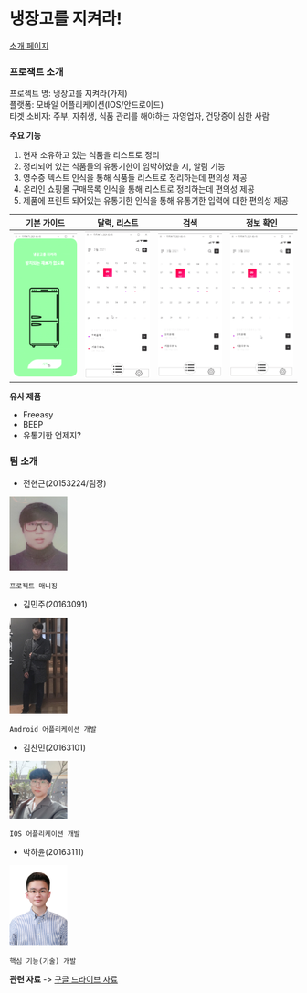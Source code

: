 # 냉장고를 지켜라!

[소개 페이지](https://kookmin-sw.github.io/capstone-2021-9/)



### 프로잭트 소개

프로젝트 명: 냉장고를 지켜라(가제)  
플랫폼: 모바일 어플리케이션(IOS/안드로이드)  
타겟 소비자: 주부, 자취생, 식품 관리를 해야하는 자영업자, 건망증이 심한 사람 

**주요 기능**

1. 현재 소유하고 있는 식품을 리스트로 정리
2. 정리되어 있는 식품들의 유통기한이 임박하였을 시, 알림 기능
3. 영수증 텍스트 인식을 통해 식품들 리스트로 정리하는데 편의성 제공
4. 온라인 쇼핑몰 구매목록 인식을 통해 리스트로 정리하는데 편의성 제공
5. 제품에 프린트 되어있는 유통기한 인식을 통해 유통기한 입력에 대한 편의성 제공


기본 가이드                        |달력, 리스트                       |검색                       |정보 확인                   |
:--------------------------------:|:--------------------------------:|:-------------------------:|:-------------------------:|
![](docs/design/guide.gif)        |![](docs/design/calendar_list.gif)|![](docs/design/search.gif)|![](docs/design/status.gif)



**유사 제품**

- Freeasy
- BEEP
- 유통기한 언제지?

### 팀 소개


- 전현근(20153224/팀장)

<img src = "/docs/team_img/KakaoTalk_20210409_000232109.jpg" width="20%">

```
프로젝트 매니징
```

- 김민주(20163091)

<img src = "/docs/team_img/KakaoTalk_20210404_211047435_01.jpg" width="20%">

```
Android 어플리케이션 개발
```

- 김찬민(20163101)

<img src = "/docs/team_img/KakaoTalk_20210404_210623886.jpg" width="20%">

```
IOS 어플리케이션 개발
```

- 박하윤(20163111)

<img src = "/docs/team_img/KakaoTalk_20210404_210423322.jpg" width="20%">

```
핵심 기능(기술) 개발
```


**관련 자료** -> [구글 드라이브 자료](https://drive.google.com/drive/folders/1V2mzOw_bEXJdegS4G252FB-DH29KiUCr?usp=sharing)

